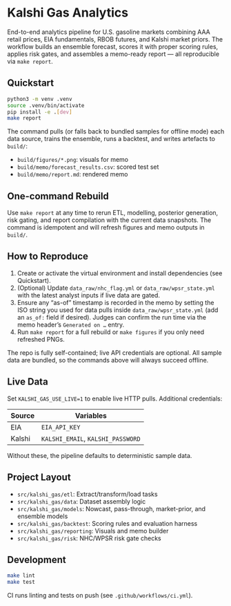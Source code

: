 # Kalshi Gas Analytics

End-to-end analytics pipeline for U.S. gasoline markets combining AAA retail prices, EIA fundamentals, RBOB futures, and Kalshi market priors. The workflow builds an ensemble forecast, scores it with proper scoring rules, applies risk gates, and assembles a memo-ready report — all reproducible via `make report`.

## Quickstart

```bash
python3 -m venv .venv
source .venv/bin/activate
pip install -e .[dev]
make report
```

The command pulls (or falls back to bundled samples for offline mode) each data source, trains the ensemble, runs a backtest, and writes artefacts to `build/`:

- `build/figures/*.png`: visuals for memo
- `build/memo/forecast_results.csv`: scored test set
- `build/memo/report.md`: rendered memo

## One-command Rebuild

Use `make report` at any time to rerun ETL, modelling, posterior generation, risk gating, and report compilation with the current data snapshots. The command is idempotent and will refresh figures and memo outputs in `build/`.

## How to Reproduce

1. Create or activate the virtual environment and install dependencies (see Quickstart).
2. (Optional) Update `data_raw/nhc_flag.yml` or `data_raw/wpsr_state.yml` with the latest analyst inputs if live data are gated.
3. Ensure any “as-of” timestamp is recorded in the memo by setting the ISO string you used for data pulls inside `data_raw/wpsr_state.yml` (add an `as_of:` field if desired). Judges can confirm the run time via the memo header’s `Generated on …` entry.
4. Run `make report` for a full rebuild or `make figures` if you only need refreshed PNGs.

The repo is fully self-contained; live API credentials are optional. All sample data are bundled, so the commands above will always succeed offline.

## Live Data

Set `KALSHI_GAS_USE_LIVE=1` to enable live HTTP pulls. Additional credentials:

| Source | Variables |
| --- | --- |
| EIA | `EIA_API_KEY` |
| Kalshi | `KALSHI_EMAIL`, `KALSHI_PASSWORD` |

Without these, the pipeline defaults to deterministic sample data.

## Project Layout

- `src/kalshi_gas/etl`: Extract/transform/load tasks
- `src/kalshi_gas/data`: Dataset assembly logic
- `src/kalshi_gas/models`: Nowcast, pass-through, market-prior, and ensemble models
- `src/kalshi_gas/backtest`: Scoring rules and evaluation harness
- `src/kalshi_gas/reporting`: Visuals and memo builder
- `src/kalshi_gas/risk`: NHC/WPSR risk gate checks

## Development

```bash
make lint
make test
```

CI runs linting and tests on push (see `.github/workflows/ci.yml`).
